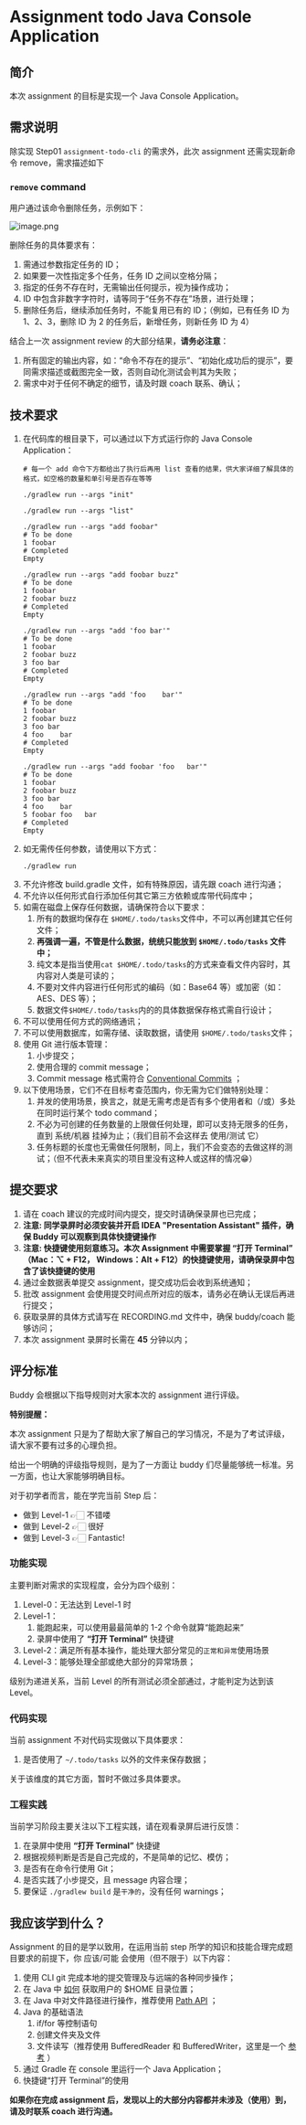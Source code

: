 # Assignment todo Java Console Application

## 简介

本次 assignment 的目标是实现一个 Java Console Application。

## 需求说明

除实现 Step01 `assignment-todo-cli` 的需求外，此次 assignment 还需实现新命令 remove，需求描述如下

### `remove` command

用户通过该命令删除任务，示例如下：

![image.png](./assets/remove-2022-04-21_22-37-47.jpg)

删除任务的具体要求有：

1. 需通过参数指定任务的 ID；
2. 如果要一次性指定多个任务，任务 ID 之间以空格分隔；
3. 指定的任务不存在时，无需输出任何提示，视为操作成功；
4. ID 中包含非数字字符时，请等同于“任务不存在”场景，进行处理；
5. 删除任务后，继续添加任务时，不能复用已有的 ID；（例如，已有任务 ID 为 1、2、3，删除 ID 为 2 的任务后，新增任务，则新任务 ID 为 4）

结合上一次 assignment review 的大部分结果，**请务必注意**：

1. 所有固定的输出内容，如：“命令不存在的提示”、“初始化成功后的提示”，要同需求描述或截图完全一致，否则自动化测试会判其为失败；
1. 需求中对于任何不确定的细节，请及时跟 coach 联系、确认；

## 技术要求

1. 在代码库的根目录下，可以通过以下方式运行你的 Java Console Application：
   ```
   # 每一个 add 命令下方都给出了执行后再用 list 查看的结果，供大家详细了解具体的格式，如空格的数量和单引号是否存在等等

   ./gradlew run --args "init"

   ./gradlew run --args "list"

   ./gradlew run --args "add foobar"
   # To be done
   1 foobar
   # Completed
   Empty

   ./gradlew run --args "add foobar buzz"
   # To be done
   1 foobar
   2 foobar buzz
   # Completed
   Empty

   ./gradlew run --args "add 'foo bar'"
   # To be done
   1 foobar
   2 foobar buzz
   3 foo bar
   # Completed
   Empty

   ./gradlew run --args "add 'foo    bar'"
   # To be done
   1 foobar
   2 foobar buzz
   3 foo bar
   4 foo    bar
   # Completed
   Empty

   ./gradlew run --args "add foobar 'foo   bar'"
   # To be done
   1 foobar
   2 foobar buzz
   3 foo bar
   4 foo    bar
   5 foobar foo   bar
   # Completed
   Empty
   ```
1. 如无需传任何参数，请使用以下方式：
   ```
   ./gradlew run
   ```
1. 不允许修改 build.gradle 文件，如有特殊原因，请先跟 coach 进行沟通；
1. 不允许以任何形式自行添加任何其它第三方依赖或库带代码库中；
1. 如需在磁盘上保存任何数据，请确保符合以下要求：
   1. 所有的数据均保存在 `$HOME/.todo/tasks`文件中，不可以再创建其它任何文件；
   1. **再强调一遍，不管是什么数据，统统只能放到 `$HOME/.todo/tasks` 文件中；**
   1. 纯文本是指当使用`cat $HOME/.todo/tasks`的方式来查看文件内容时，其内容对人类是可读的；
   1. 不要对文件内容进行任何形式的编码（如：Base64 等）或加密（如：AES、DES 等）；
   1. 数据文件`$HOME/.todo/tasks`内的的具体数据保存格式需自行设计；
1. 不可以使用任何方式的网络通讯；
1. 不可以使用数据库，如需存储、读取数据，请使用 `$HOME/.todo/tasks`文件；
1. 使用 Git 进行版本管理：
   1. 小步提交；
   1. 使用合理的 commit message；
   1. Commit message 格式需符合 [Conventional Commits](https://www.conventionalcommits.org/) ；
1. 以下使用场景，它们不在目标考查范围内，你无需为它们做特别处理：
   1. 并发的使用场景，换言之，就是无需考虑是否有多个使用者和（/或）多处在同时运行某个 todo command；
   1. 不必为可创建的任务数量的上限做任何处理，即可以支持无限多的任务，直到 系统/机器 挂掉为止；（我们目前不会这样去 使用/测试 它）
   1. 任务标题的长度也无需做任何限制，同上，我们不会变态的去做这样的测试；（但不代表未来真实的项目里没有这种人或这样的情况😁）

## 提交要求

1. 请在 coach 建议的完成时间内提交，提交时请确保录屏也已完成；
2. **注意: 同学录屏时必须安装并开启 IDEA "Presentation Assistant" 插件，确保 Buddy 可以观察到具体快捷键操作**
3. **注意: 快捷键使用刻意练习。本次 Assignment 中需要掌握 “打开 Terminal” （Mac：⌥ + F12， Windows：Alt + F12）的快捷键使用，请确保录屏中包含了该快捷键的使用**
3. 通过金数据表单提交 assignment，提交成功后会收到系统通知；
4. 批改 assignment 会使用提交时间点所对应的版本，请务必在确认无误后再进行提交；
5. 获取录屏的具体方式请写在 RECORDING.md 文件中，确保 buddy/coach 能够访问；
6. 本次 assignment 录屏时长需在 **45** 分钟以内；

## 评分标准

Buddy 会根据以下指导规则对大家本次的 assignment 进行评级。

**特别提醒：**

本次 assignment 只是为了帮助大家了解自己的学习情况，不是为了考试评级，请大家不要有过多的心理负担。

给出一个明确的评级指导规则，是为了一方面让 buddy 们尽量能够统一标准。另一方面，也让大家能够明确目标。

对于初学者而言，能在学完当前 Step 后：

* 做到 Level-1 👉🏻 不错喽
* 做到 Level-2 👉🏻 很好
* 做到 Level-3 👉🏻 Fantastic!

### 功能实现

主要判断对需求的实现程度，会分为四个级别：

1. Level-0：无法达到 Level-1 时
2. Level-1：
   1. 能跑起来，可以使用最最简单的 1-2 个命令就算“能跑起来”
   2. 录屏中使用了 **“打开 Terminal”** 快捷键
3. Level-2：满足所有基本操作，能处理大部分常见的`正常和异常`使用场景
4. Level-3：能够处理全部或绝大部分的异常场景；

级别为递进关系，当前 Level 的所有测试必须全部通过，才能判定为达到该 Level。

### 代码实现

当前 assignment 不对代码实现做以下具体要求：

1. 是否使用了 `~/.todo/tasks` 以外的文件来保存数据；

关于该维度的其它方面，暂时不做过多具体要求。

### 工程实践

当前学习阶段主要关注以下工程实践，请在观看录屏后进行反馈：

1. 在录屏中使用 **“打开 Terminal”** 快捷键
2. 根据视频判断是否是自己完成的，不是简单的记忆、模仿；
3. 是否有在命令行使用 Git；
4. 是否实践了小步提交，且 message 内容合理；
5. 要保证 `./gradlew build` 是`干净的`，没有任何 warnings；

## 我应该学到什么？

Assignment 的目的是学以致用，在运用当前 step 所学的知识和技能合理完成题目要求的前提下，你 应该/可能 会使用（但不限于）以下内容：

1. 使用 CLI git 完成本地的提交管理及与远端的各种同步操作；
2. 在 Java 中 [如何](https://stackoverflow.com/a/586345) 获取用户的 $HOME 目录位置；
3. 在 Java 中对文件路径进行操作，推荐使用 [Path API](https://www.novixys.com/blog/java-path-api-tutorial/) ；
4. Java 的基础语法
   1. if/for 等控制语句
   1. 创建文件夹及文件
   1. 文件读写（推荐使用 BufferedReader 和 BufferedWriter，这里是一个 [参考](https://www.youtube.com/watch?v=hgF21imQ_Is) ）
5. 通过 Gradle 在 console 里运行一个 Java Application；
6. 快捷键“打开 Terminal”的使用

**如果你在完成 assignment 后，发现以上的大部分内容都并未涉及（使用）到，请及时联系 coach 进行沟通。**

